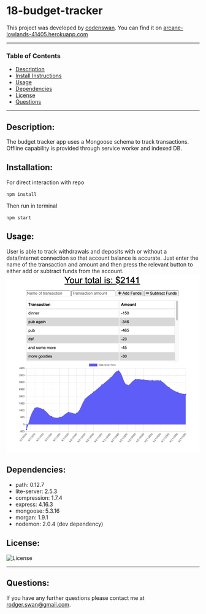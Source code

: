 # 18-budget-tracker
This project was developed by [codenswan](https://github.com/codenswan). You can find it on [arcane-lowlands-41405.herokuapp.com](https://arcane-lowlands-41405.herokuapp.com)&nbsp;  

---

### Table of Contents
* [Description](#Description)
* [Install Instructions](#Installation)
* [Usage](#Usage)
* [Dependencies](#Dependencies)
* [License](#License)
* [Questions](#Questions)

---

## Description:
The budget tracker app uses a Mongoose schema to track transactions. Offline capability is provided through service worker and indexed DB.

## Installation:
For direct interaction with repo

    npm install

Then run in terminal

    npm start

## Usage:
User is able to track  withdrawals and deposits with or without a data/internet connection so that account balance is accurate. Just enter the name of the transaction and amount and then press the relevant button to either add or subtract funds from the account. 
<img src="public/images/Screen%20Shot%202020-09-22%20at%205.37.43%20pm.png" width="650"/>

## Dependencies:
* path: 0.12.7
* lite-server: 2.5.3
* compression: 1.7.4
* express: 4.16.3
* mongoose: 5.3.16
* morgan: 1.9.1
* nodemon: 2.0.4 (dev dependency)

## License:
![License](https://img.shields.io/badge/License-MIT-green)

---
## Questions:
If you have any further questions please contact me at [rodger.swan@gmail.com](mailto:rodger.swan@gmail.com).
